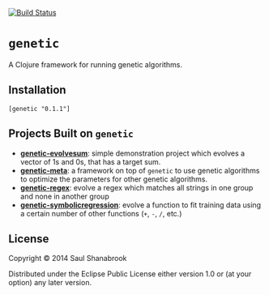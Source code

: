 [![Build Status](https://travis-ci.org/saulshanabrook/genetic.png)](https://travis-ci.org/saulshanabrook/genetic)

# `genetic`

A Clojure framework for running genetic algorithms.

## Installation
`[genetic "0.1.1"]`

## Projects Built on `genetic`

* **[genetic-evolvesum](http://www.github.com/saulshanabrook/genetic-evolvesum)**:
  simple demonstration project which evolves a vector of 1s and 0s, that has
  a target sum.
* **[genetic-meta](http://www.github.com/saulshanabrook/genetic-meta)**: a framework
  on top of `genetic` to use genetic algorithms to optimize the parameters for
  other genetic algorithms.
* **[genetic-regex](http://www.github.com/saulshanabrook/genetic-regex)**: evolve a
  regex which matches all strings in one group and none in another group
* **[genetic-symbolicregression](http://www.github.com/saulshanabrook/genetic-symbolicregression)**:
  evolve a function to fit training data using a certain number of other
  functions (`+`, `-`, `/`, etc.)

## License

Copyright © 2014 Saul Shanabrook

Distributed under the Eclipse Public License either version 1.0 or (at
your option) any later version.
